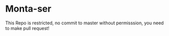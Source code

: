 # Monta-ser
This Repo is restricted, no commit to master without permisssion, you need to make pull request!
